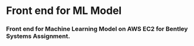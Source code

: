 # Front end for ML Model
### Front end for Machine Learning Model on AWS EC2 for Bentley Systems Assignment.
